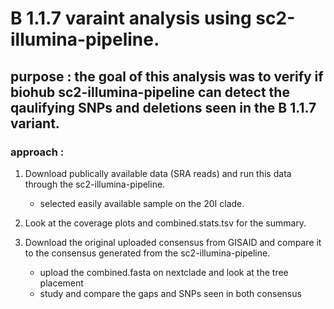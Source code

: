 # B 1.1.7 varaint analysis using sc2-illumina-pipeline.

## purpose : the goal of this analysis was to verify if biohub sc2-illumina-pipeline can detect the qaulifying SNPs and deletions seen in the B 1.1.7 variant. 

### approach : 

1. Download publically available data (SRA reads) and run this data through the sc2-illumina-pipeline.
    + selected easily available sample on the 20I clade. 

2. Look at the coverage plots and combined.stats.tsv for the summary.

3. Download the original uploaded consensus from GISAID and compare it to the consensus generated from the sc2-illumina-pipeline.
    + upload the combined.fasta on nextclade and look at the tree placement 
    + study and compare the gaps and SNPs seen in both consensus